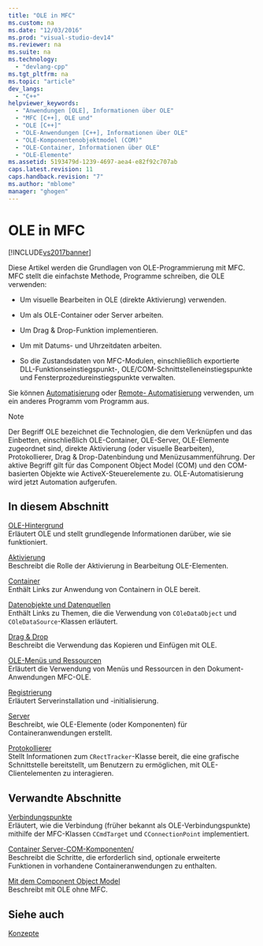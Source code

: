 ```yaml
---
title: "OLE in MFC"
ms.custom: na
ms.date: "12/03/2016"
ms.prod: "visual-studio-dev14"
ms.reviewer: na
ms.suite: na
ms.technology: 
  - "devlang-cpp"
ms.tgt_pltfrm: na
ms.topic: "article"
dev_langs: 
  - "C++"
helpviewer_keywords: 
  - "Anwendungen [OLE], Informationen über OLE"
  - "MFC [C++], OLE und"
  - "OLE [C++]"
  - "OLE-Anwendungen [C++], Informationen über OLE"
  - "OLE-Komponentenobjektmodel (COM)"
  - "OLE-Container, Informationen über OLE"
  - "OLE-Elemente"
ms.assetid: 5193479d-1239-4697-aea4-e82f92c707ab
caps.latest.revision: 11
caps.handback.revision: "7"
ms.author: "mblome"
manager: "ghogen"
---
```

# OLE in MFC
[!INCLUDE[vs2017banner](../assembler/inline/includes/vs2017banner.md)]

Diese Artikel werden die Grundlagen von OLE\-Programmierung mit MFC.  MFC stellt die einfachste Methode, Programme schreiben, die OLE verwenden:  
  
-   Um visuelle Bearbeiten in OLE \(direkte Aktivierung\) verwenden.  
  
-   Um als OLE\-Container oder Server arbeiten.  
  
-   Um Drag & Drop\-Funktion implementieren.  
  
-   Um mit Datums\- und Uhrzeitdaten arbeiten.  
  
-   So die Zustandsdaten von MFC\-Modulen, einschließlich exportierte DLL\-Funktionseinstiegspunkt\-, OLE\/COM\-Schnittstelleneinstiegspunkte und Fensterprozedureinstiegspunkte verwalten.  
  
 Sie können [Automatisierung](../mfc/automation.md) oder [Remote\- Automatisierung](../mfc/remote-automation.md) verwenden, um ein anderes Programm vom Programm aus.  
  
> [!NOTE]
>  Der Begriff OLE bezeichnet die Technologien, die dem Verknüpfen und das Einbetten, einschließlich OLE\-Container, OLE\-Server, OLE\-Elemente zugeordnet sind, direkte Aktivierung \(oder visuelle Bearbeiten\), Protokollierer, Drag & Drop\-Datenbindung und Menüzusammenführung.  Der aktive Begriff gilt für das Component Object Model \(COM\) und den COM\-basierten Objekte wie ActiveX\-Steuerelemente zu.  OLE\-Automatisierung wird jetzt Automation aufgerufen.  
  
## In diesem Abschnitt  
 [OLE\-Hintergrund](../mfc/ole-background.md)  
 Erläutert OLE und stellt grundlegende Informationen darüber, wie sie funktioniert.  
  
 [Aktivierung](../mfc/activation-cpp.md)  
 Beschreibt die Rolle der Aktivierung in Bearbeitung OLE\-Elementen.  
  
 [Container](../mfc/containers.md)  
 Enthält Links zur Anwendung von Containern in OLE bereit.  
  
 [Datenobjekte und Datenquellen](../mfc/data-objects-and-data-sources-ole.md)  
 Enthält Links zu Themen, die die Verwendung von `COleDataObject` und `COleDataSource`\-Klassen erläutert.  
  
 [Drag & Drop](../mfc/drag-and-drop-ole.md)  
 Beschreibt die Verwendung das Kopieren und Einfügen mit OLE.  
  
 [OLE\-Menüs und Ressourcen](../mfc/menus-and-resources-ole.md)  
 Erläutert die Verwendung von Menüs und Ressourcen in den Dokument\-Anwendungen MFC\-OLE.  
  
 [Registrierung](../mfc/registration.md)  
 Erläutert Serverinstallation und \-initialisierung.  
  
 [Server](../mfc/servers.md)  
 Beschreibt, wie OLE\-Elemente \(oder Komponenten\) für Containeranwendungen erstellt.  
  
 [Protokollierer](../mfc/trackers.md)  
 Stellt Informationen zum `CRectTracker`\-Klasse bereit, die eine grafische Schnittstelle bereitstellt, um Benutzern zu ermöglichen, mit OLE\-Clientelementen zu interagieren.  
  
## Verwandte Abschnitte  
 [Verbindungspunkte](../mfc/connection-points.md)  
 Erläutert, wie die Verbindung \(früher bekannt als OLE\-Verbindungspunkte\) mithilfe der MFC\-Klassen `CCmdTarget` und `CConnectionPoint` implementiert.  
  
 [Container Server\-COM\-Komponenten\/](../mfc/containers-advanced-features.md)  
 Beschreibt die Schritte, die erforderlich sind, optionale erweiterte Funktionen in vorhandene Containeranwendungen zu enthalten.  
  
 [Mit dem Component Object Model](http://msdn.microsoft.com/library/windows/desktop/ms694363)  
 Beschreibt mit OLE ohne MFC.  
  
## Siehe auch  
 [Konzepte](../mfc/mfc-concepts.md)
